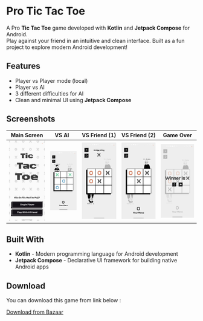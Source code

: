 # Pro Tic Tac Toe

A Pro **Tic Tac Toe** game developed with **Kotlin** and **Jetpack Compose** for Android.  
Play against your friend in an intuitive and clean interface. Built as a fun project to explore
modern Android development!

## Features

- Player vs Player mode (local)
- Player vs AI
- 3 different difficulties for AI
- Clean and minimal UI using **Jetpack Compose**

## Screenshots

| Main Screen                                 |&nbsp;&nbsp; VS AI &nbsp;&nbsp;&nbsp;&nbsp; | VS Friend (1)                            | VS Friend (2)                            | Game Over                               |
|---------------------------------------------|--------------------------------------|------------------------------------------|------------------------------------------|-----------------------------------------|
| ![Main Screen](screenshots/main_screen.jpg) | ![VS AI](screenshots/vs_ai.jpg)     | ![VS Friend (1)](screenshots/x_turn.jpg) | ![VS Friend (2)](screenshots/o_turn.jpg) | ![Game Over](screenshots/game_over.jpg) |

## Built With

- **Kotlin** - Modern programming language for Android development
- **Jetpack Compose** - Declarative UI framework for building native Android apps

## Download

You can download this game from link below :

[Download from Bazaar](https://cafebazaar.ir/app/com.amirali_apps.tictactoe?ref=share)
